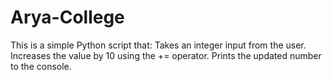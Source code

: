 # Arya-College
This is a simple Python script that:  Takes an integer input from the user. Increases the value by 10 using the += operator. Prints the updated number to the console.

